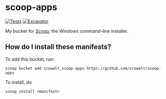 # scoop-apps

[![Tests](https://github.com/scowalt/scoop-apps/actions/workflows/ci.yml/badge.svg)](https://github.com/scowalt/scoop-apps/actions/workflows/ci.yml) [![Excavator](https://github.com/scowalt/scoop-apps/actions/workflows/excavator.yml/badge.svg)](https://github.com/scowalt/scoop-apps/actions/workflows/excavator.yml)

My bucket for [Scoop](https://scoop.sh), the Windows command-line installer.

## How do I install these manifests?

To add this bucket, run:

```
scoop bucket add scowalt_scoop-apps https://github.com/scowalt/scoop-apps
```

To install, do

```
scoop install <manifest>
```
